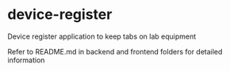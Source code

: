 # device-register
Device register application to keep tabs on lab equipment

Refer to README.md in backend and frontend folders for detailed information
